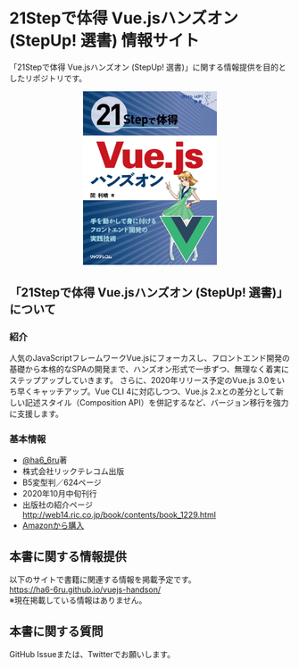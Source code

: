 # 21Stepで体得 Vue.jsハンズオン (StepUp! 選書) 情報サイト
「21Stepで体得 Vue.jsハンズオン (StepUp! 選書)」に関する情報提供を目的としたリポジトリです。

<div align="center"><img width="240" src="./cover.jpg"></div>

## 「21Stepで体得 Vue.jsハンズオン (StepUp! 選書)」について

### 紹介
人気のJavaScriptフレームワークVue.jsにフォーカスし、フロントエンド開発の基礎から本格的なSPAの開発まで、ハンズオン形式で一歩ずつ、無理なく着実にステップアップしていきます。
さらに、2020年リリース予定のVue.js 3.0をいち早くキャッチアップ。Vue CLI 4に対応しつつ、Vue.js 2.xとの差分として新しい記述スタイル（Composition API）を併記するなど、バージョン移行を強力に支援します。

### 基本情報
* [@ha6_6ru](https://twitter.com/ha6_6ru)著
* 株式会社リックテレコム出版
* B5変型判／624ページ
* 2020年10月中旬刊行
* 出版社の紹介ページ  
http://web14.ric.co.jp/book/contents/book_1229.html
* [Amazonから購入](https://amzn.to/3jSI1tc)

## 本書に関する情報提供
以下のサイトで書籍に関連する情報を掲載予定です。  
<a href="https://ha6-6ru.github.io/vuejs-handson/">https://ha6-6ru.github.io/vuejs-handson/</a>  
※現在掲載している情報はありません。

## 本書に関する質問
GitHub Issueまたは、Twitterでお願いします。